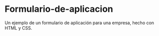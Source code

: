 # Formulario-de-aplicacion
Un ejemplo de un formulario de aplicación para una empresa, hecho con HTML y CSS.
